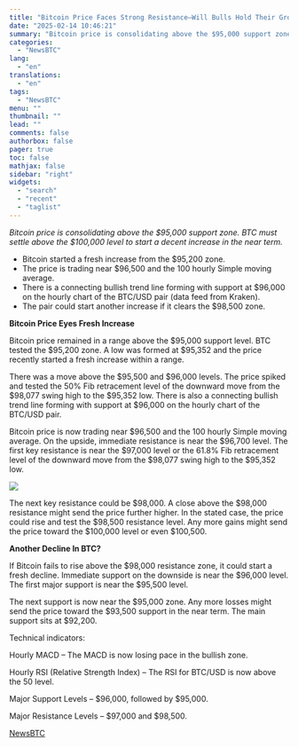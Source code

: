 ```yaml
---
title: "Bitcoin Price Faces Strong Resistance—Will Bulls Hold Their Ground?"
date: "2025-02-14 10:46:21"
summary: "Bitcoin price is consolidating above the $95,000 support zone. BTC must settle above the $100,000 level to start a decent increase in the near term.Bitcoin started a fresh increase from the $95,200 zone.The price is trading near $96,500 and the 100 hourly Simple moving average.There is a connecting bullish trend..."
categories:
  - "NewsBTC"
lang:
  - "en"
translations:
  - "en"
tags:
  - "NewsBTC"
menu: ""
thumbnail: ""
lead: ""
comments: false
authorbox: false
pager: true
toc: false
mathjax: false
sidebar: "right"
widgets:
  - "search"
  - "recent"
  - "taglist"
---
```


*Bitcoin price is consolidating above the $95,000 support zone. BTC must settle above the $100,000 level to start a decent increase in the near term.*

* Bitcoin started a fresh increase from the $95,200 zone.
* The price is trading near $96,500 and the 100 hourly Simple moving average.
* There is a connecting bullish trend line forming with support at $96,000 on the hourly chart of the BTC/USD pair (data feed from Kraken).
* The pair could start another increase if it clears the $98,500 zone.

**Bitcoin Price Eyes Fresh Increase**

Bitcoin price remained in a range above the $95,000 support level. BTC tested the $95,200 zone. A low was formed at $95,352 and the price recently started a fresh increase within a range.

There was a move above the $95,500 and $96,000 levels. The price spiked and tested the 50% Fib retracement level of the downward move from the $98,077 swing high to the $95,352 low. There is also a connecting bullish trend line forming with support at $96,000 on the hourly chart of the BTC/USD pair.

Bitcoin price is now trading near $96,500 and the 100 hourly Simple moving average. On the upside, immediate resistance is near the $96,700 level. The first key resistance is near the $97,000 level or the 61.8% Fib retracement level of the downward move from the $98,077 swing high to the $95,352 low.

![](https://s3.tradingview.com/news/image/newsbtc:b49576c80094b-f67e7596364f8f69d689596b325970ab-resized.jpeg)

The next key resistance could be $98,000. A close above the $98,000 resistance might send the price further higher. In the stated case, the price could rise and test the $98,500 resistance level. Any more gains might send the price toward the $100,000 level or even $100,500.

**Another Decline In BTC?**

If Bitcoin fails to rise above the $98,000 resistance zone, it could start a fresh decline. Immediate support on the downside is near the $96,000 level. The first major support is near the $95,500 level.

The next support is now near the $95,000 zone. Any more losses might send the price toward the $93,500 support in the near term. The main support sits at $92,200.

Technical indicators:

Hourly MACD – The MACD is now losing pace in the bullish zone.

Hourly RSI (Relative Strength Index) – The RSI for BTC/USD is now above the 50 level.

Major Support Levels – $96,000, followed by $95,000.

Major Resistance Levels – $97,000 and $98,500.

[NewsBTC](https://www.tradingview.com/news/newsbtc:b49576c80094b:0-bitcoin-price-faces-strong-resistance-will-bulls-hold-their-ground/)
